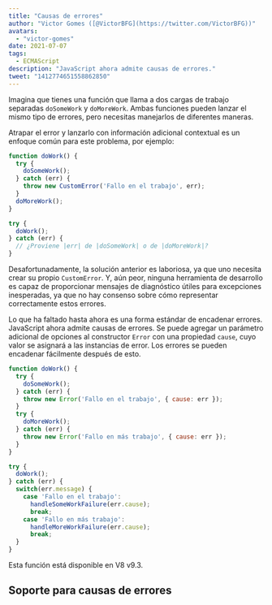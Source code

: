 ```yaml
---
title: "Causas de errores"
author: "Victor Gomes ([@VictorBFG](https://twitter.com/VictorBFG))"
avatars: 
  - "victor-gomes"
date: 2021-07-07
tags: 
  - ECMAScript
description: "JavaScript ahora admite causas de errores."
tweet: "1412774651558862850"
---
```


Imagina que tienes una función que llama a dos cargas de trabajo separadas `doSomeWork` y `doMoreWork`. Ambas funciones pueden lanzar el mismo tipo de errores, pero necesitas manejarlos de diferentes maneras.

Atrapar el error y lanzarlo con información adicional contextual es un enfoque común para este problema, por ejemplo:

```js
function doWork() {
  try {
    doSomeWork();
  } catch (err) {
    throw new CustomError('Fallo en el trabajo', err);
  }
  doMoreWork();
}

try {
  doWork();
} catch (err) {
  // ¿Proviene |err| de |doSomeWork| o de |doMoreWork|?
}
```

Desafortunadamente, la solución anterior es laboriosa, ya que uno necesita crear su propio `CustomError`. Y, aún peor, ninguna herramienta de desarrollo es capaz de proporcionar mensajes de diagnóstico útiles para excepciones inesperadas, ya que no hay consenso sobre cómo representar correctamente estos errores.

<!--truncate-->
Lo que ha faltado hasta ahora es una forma estándar de encadenar errores. JavaScript ahora admite causas de errores. Se puede agregar un parámetro adicional de opciones al constructor `Error` con una propiedad `cause`, cuyo valor se asignará a las instancias de error. Los errores se pueden encadenar fácilmente después de esto.

```js
function doWork() {
  try {
    doSomeWork();
  } catch (err) {
    throw new Error('Fallo en el trabajo', { cause: err });
  }
  try {
    doMoreWork();
  } catch (err) {
    throw new Error('Fallo en más trabajo', { cause: err });
  }
}

try {
  doWork();
} catch (err) {
  switch(err.message) {
    case 'Fallo en el trabajo':
      handleSomeWorkFailure(err.cause);
      break;
    case 'Fallo en más trabajo':
      handleMoreWorkFailure(err.cause);
      break;
  }
}
```

Esta función está disponible en V8 v9.3.

## Soporte para causas de errores

<feature-support chrome="93 https://chromium-review.googlesource.com/c/v8/v8/+/2784681"
                 firefox="91 https://bugzilla.mozilla.org/show_bug.cgi?id=1679653"
                 safari="15 https://bugs.webkit.org/show_bug.cgi?id=223302"
                 nodejs="no"
                 babel="no"></feature-support>
